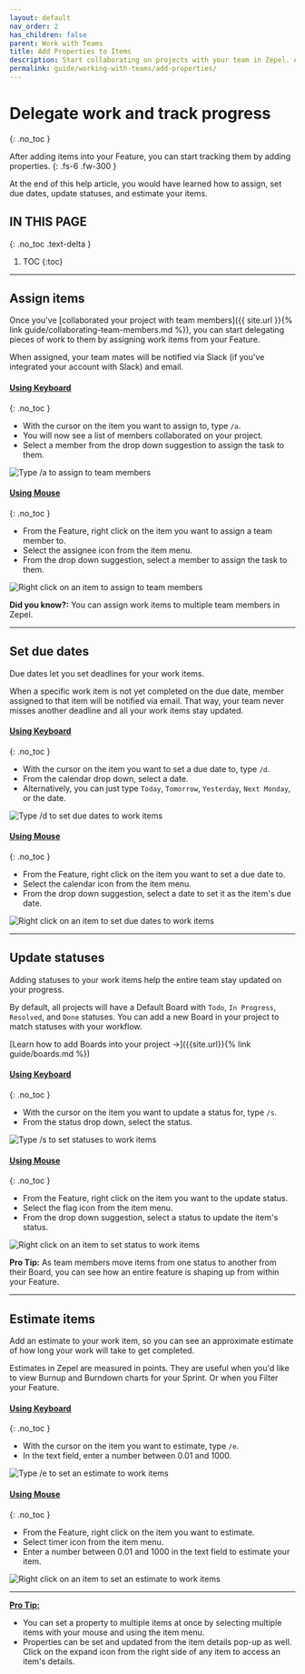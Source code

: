 ```yaml
---
layout: default
nav_order: 2
has_children: false
parent: Work with Teams
title: Add Properties to Items
description: Start collaborating on projects with your team in Zepel. Assign, set due dates, set statuses, and estimate your work items.
permalink: guide/working-with-teams/add-properties/
---
```

# Delegate work and track progress
{: .no_toc }

After adding items into your Feature, you can start tracking them by adding properties.
{: .fs-6 .fw-300 }

At the end of this help article, you would have learned how to assign, set due dates, update statuses, and estimate your items.

## IN THIS PAGE
{: .no_toc .text-delta }

1. TOC
{:toc}

---

## Assign items

Once you've [collaborated your project with team members]({{ site.url }}{% link guide/collaborating-team-members.md %}), you can start delegating pieces of work to them by assigning work items from your Feature. 

When assigned, your team mates will be notified via Slack (if you've integrated your account with Slack) and email.

#### <u>Using Keyboard</u>
{: .no_toc }
- With the cursor on the item you want to assign to, type ``` /a ```.
- You will now see a list of members collaborated on your project. 
- Select a member from the drop down suggestion to assign the task to them. 

![Type /a to assign to team members](/assets/uploads/zepel-assign-with-keyboard.gif "Assign using Keyboard")

#### <u>Using Mouse</u>
{: .no_toc }
- From the Feature, right click on the item you want to assign a team member to.
- Select the assignee icon from the item menu.
- From the drop down suggestion, select a member to assign the task to them.

![Right click on an item to assign to team members](/assets/uploads/zepel-assign-with-mouse.gif "Assign using Mouse")

__Did you know?:__ You can assign work items to multiple team members in Zepel.

---

## Set due dates

Due dates let you set deadlines for your work items. 

When a specific work item is not yet completed on the due date, member assigned to that item will be notified via email. That way, your team never misses another deadline and all your work items stay updated.

#### <u>Using Keyboard</u>
{: .no_toc }
- With the cursor on the item you want to set a due date to, type ```/d```.
- From the calendar drop down, select a date.
- Alternatively, you can just type ```Today```, ```Tomorrow```, ```Yesterday```, ```Next Monday```, or the date.

![Type /d to set due dates to work items](/assets/uploads/zepel-due-date-with-keyboard.gif "Set Due Date using Keyboard")

#### <u>Using Mouse</u>
{: .no_toc }
- From the Feature, right click on the item you want to set a due date to.
- Select the calendar icon from the item menu.
- From the drop down suggestion, select a date to set it as the item's due date.

![Right click on an item to set due dates to work items](/assets/uploads/zepel-due-date-with-mouse.gif "Set Due Date using Mouse")

---

## Update statuses

Adding statuses to your work items help the entire team stay updated on your progress. 

By default, all projects will have a Default Board with ```Todo```, ```In Progress```, ```Resolved```, and ```Done``` statuses. You can add a new Board in your project to match statuses with your workflow.

[Learn how to add Boards into your project ->]({{site.url}}{% link guide/boards.md %})

#### <u>Using Keyboard</u>
{: .no_toc }
- With the cursor on the item you want to update a status for, type ```/s```.
- From the status drop down, select the status.

![Type /s to set statuses to work items](/assets/uploads/zepel-status-with-keyboard.gif "Set Status using Keyboard")

#### <u>Using Mouse</u>
{: .no_toc }
- From the Feature, right click on the item you want to the update status.
- Select the flag icon from the item menu.
- From the drop down suggestion, select a status to update the item's status.

![Right click on an item to set status to work items](/assets/uploads/zepel-status-with-mouse.gif "Set Status using Mouse")

__Pro Tip:__ As team members move items from one status to another from their Board, you can see how an entire feature is shaping up from within your Feature.

---

## Estimate items

Add an estimate to your work item, so you can see an approximate estimate of how long your work will take to get completed.

Estimates in Zepel are measured in points. They are useful when you'd like to view Burnup and Burndown charts for your Sprint. Or when you Filter your Feature.

#### <u>Using Keyboard</u>
{: .no_toc }
- With the cursor on the item you want to estimate, type ```/e```.
- In the text field, enter a number between 0.01 and 1000.

![Type /e to set an estimate to work items](/assets/uploads/zepel-estimate-with-keyboard.gif "Set an Estimate using Keyboard")

#### <u>Using Mouse</u>
{: .no_toc }
- From the Feature, right click on the item you want to estimate.
- Select timer icon from the item menu.
- Enter a number between 0.01 and 1000 in the text field to estimate your item.

![Right click on an item to set an estimate to work items](/assets/uploads/zepel-estimate-with-mouse.gif "Set an Estimate using Mouse")

---

__<u>Pro Tip:</u>__ 
- You can set a property to multiple items at once by selecting multiple items with your mouse and using the item menu.
- Properties can be set and updated from the item details pop-up as well. Click on the expand icon from the right side of any item to access an item's details.